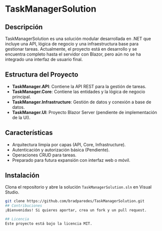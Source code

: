 # TaskManagerSolution

## Descripción
TaskManagerSolution es una solución modular desarrollada en .NET que incluye una API, lógica de negocio y una infraestructura base para gestionar tareas. Actualmente, el proyecto está en desarrollo y se encuentra completo hasta el servidor con Blazor, pero aún no se ha integrado una interfaz de usuario final.

## Estructura del Proyecto
- **TaskManager.API**: Contiene la API REST para la gestión de tareas.
- **TaskManager.Core**: Contiene las entidades y la lógica de negocio principal.
- **TaskManager.Infrastructure**: Gestión de datos y conexión a base de datos.
- **TaskManager.UI**: Proyecto Blazor Server (pendiente de implementación de la UI).

## Características
- Arquitectura limpia por capas (API, Core, Infrastructure).
- Autenticación y autorización básica (Pendiente).
- Operaciones CRUD para tareas.
- Preparado para futura expansión con interfaz web o móvil.

## Instalación
Clona el repositorio y abre la solución `TaskManagerSolution.sln` en Visual Studio.

```bash
git clone https://github.com/bradparedes/TaskManagerSolution.git
## Contribuciones
¡Bienvenidas! Si quieres aportar, crea un fork y un pull request.

## Licencia
Este proyecto está bajo la licencia MIT.
